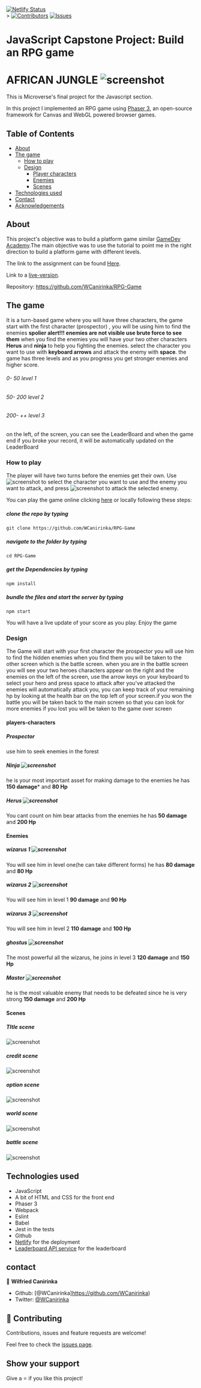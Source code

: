 [![Netlify Status](https://api.netlify.com/api/v1/badges/ad7a78d7-b6b3-4ecc-9927-1dbbf56fc492/deploy-status)](https://app.netlify.com/sites/affectionate-babbage-827aa9/deploys)
<br />>
[![Contributors][contributors-shield]][contributors-url]
[![Issues][issues-shield]][issues-url]
<br />

# JavaScript Capstone Project: Build an RPG game

# AFRICAN JUNGLE ![screenshot](assets/board/Axes.png)

This is Microverse's final project for the Javascript section.

In this project I implemented an RPG game using [Phaser 3](http://phaser.io/tutorials), an open-source framework for Canvas and WebGL powered browser games.


## Table of Contents

  - [About](#about)
  - [The game](#the-game)
    - [How to play](#how-to-play)
    - [Design](#design)
      - [Player characters](#players-characters)
      - [Enemies](#enemies)
      - [Scenes](#scenes)
  - [Technologies used](#technologies-used)
  - [Contact](#contact)
  - [Acknowledgements](#acknowledgements)


## About

This project's objective was to build a platform game similar [GameDev Academy](https://gamedevacademy.org/how-to-create-a-turn-based-rpg-game-in-phaser-3-part-1/).The main objective was to use the tutorial to point me in the right direction to build a platform game with different levels.

The link to the assignment can be found [Here](https://www.notion.so/RPG-game-f94a617841e240a293c0b6928beebe89).

Link to a [live-version](https://affectionate-babbage-827aa9.netlify.com).

Repository: https://github.com/WCanirinka/RPG-Game


## The game

It is a turn-based game where you will have three characters, the game start with the first character (prospector) , you will be using him to find the enemies **spolier alert!!! enemies are not visible use brute force to see them** when you find the enemies you will have your two other characters **Herus** and **ninja** to help you fighting the enemies. select the character you want to use with **keyboard arrows** and attack the enemy with **space**. the game has three levels and as you
progress you get stronger enemies and higher score.
###### 0- 50 level 1
###### 50- 200 level 2
###### 200- ++ level 3
on the left, of the screen, you can see the LeaderBoard and when the game end if you broke your record, it will be automatically updated on the LeaderBoard

### How to play
The player will have two turns before the enemies get their own.
Use ![screenshot](assets/pointers.jpg) to select the character you want to use and the enemy you want to attack, and press ![screenshot](assets/backspace.png) to attack the selected enemy.


You can play the game online clicking [here](https://affectionate-babbage-827aa9.netlify.com) or locally following these steps:

##### clone the repo by typing 
~~~
git clone https://github.com/WCanirinka/RPG-Game
~~~

##### navigate to the folder by typing
~~~
cd RPG-Game
~~~
##### get the Dependencies by typing

~~~
npm install
~~~

##### bundle the files and start the server by typing

~~~
npm start
~~~

You will have a live update of your score as you play. Enjoy the game


### Design

The Game will start with your first character the prospector you will use him to find the hidden enemies when you find them you will be taken to the other screen which is the battle screen.
when you  are in the battle screen you will see your two heroes characters appear on the right and the enemies on the left of the screen, use the arrow keys on your keyboard to select your hero and press space to attack after you've attacked the enemies will automatically attack you, you can keep track of your remaining hp by looking at the health bar on the top left of your screen.if you won the battle you will be taken back to the main screen so that you can look for more enemies if you lost you will be taken to the game over screen 


#### players-characters

##### Prospector
use him to seek enemies in the forest

##### Ninja ![screenshot](assets/map/ninja.jpg)
he is your most important asset for making damage to the enemies he has **150 damage*** and **80 Hp**

##### Herus ![screenshot](assets/map/alienHero2.jpg)
You cant count on him bear attacks from the enemies he has **50 damage** and **200 Hp**



#### Enemies

##### wizarus 1 ![screenshot](assets/map/wizard1.png)

You will see him in level one(he can take different forms)  he has  **80 damage** and **80 Hp**

##### wizarus 2 ![screenshot](assets/map/wizard2.png)

You will see him in level 1  **90 damage** and **90 Hp**

##### wizarus 3 ![screenshot](assets/map/wizard3.png)

You will see him in level 2  **110 damage** and **100 Hp**

##### ghostus ![screenshot](assets/ghost.png)

The most powerful all the wizarus, he joins in level 3  **120 damage** and **150 Hp**

##### Master ![screenshot](assets/mater.png)

he is the most valuable enemy that needs to be defeated since he is very strong **150 damage** and **200 Hp**

#### Scenes

##### TItle scene
![screenshot](assets/screenshots/main.png)

##### credit scene
![screenshot](assets/screenshots/credit.png)

##### option scene
![screenshot](assets/screenshots/options.png)

##### world scene
![screenshot](assets/screenshots/world.png)

##### battle scene
![screenshot](assets/screenshots/battle.png)

<!-- ##### Game Over
![screenshot](assets/screenshots/ over.png) -->

## Technologies used

* JavaScript
* A bit of HTML and CSS for the front end
* Phaser 3
* Webpack
* Eslint
* Babel
* Jest in the tests
* Github
* [Netlify](https://app.netlify.com/) for the deployment
* [Leaderboard API service](https://www.notion.so/Leaderboard-API-service-24c0c3c116974ac49488d4eb0267ade3) for the leaderboard


<!-- ## Video presentation


https://www.loom.com/ -->

## contact

👤 **Wilfried Canirinka**

- Github: [@WCanirinka]https://github.com/WCanirinka)
- Twitter: [@WCanirinka](https://twitter.com/WCanirinka)

## 🤝 Contributing

Contributions, issues and feature requests are welcome!

Feel free to check the [issues page](https://github.com/WCanirinka/RPG-Game/issues).

## Show your support

Give a ⭐️ if you like this project!

<!-- MARKDOWN LINKS & IMAGES -->
<!-- https://www.markdownguide.org/basic-syntax/#reference-style-links -->
[contributors-shield]: https://img.shields.io/badge/Contributors-2-%2300ff00
[contributors-url]: https://github.com/WCanirinka/RPG-Game/graphs/contributors
[issues-shield]: https://img.shields.io/badge/issues-0-%2300ff00
[issues-url]: https://github.com/WCanirinka/RPG-Game/issues/